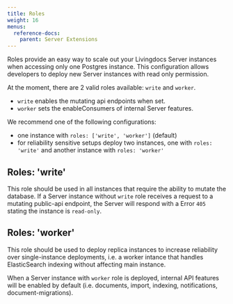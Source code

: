 ```yaml
---
title: Roles
weight: 16
menus:
  reference-docs:
    parent: Server Extensions
---
```


Roles provide an easy way to scale out your Livingdocs Server instances when accessing only one Postgres instance.
This configuration allows developers to deploy new Server instances with read only permission.

At the moment, there are 2 valid roles available: `write` and `worker`.
 - `write` enables the mutating api endpoints when set.
 - `worker` sets the enableConsumers of internal Server features.

We recommend one of the following configurations:
 - one instance with `roles: ['write', 'worker']` (default)
 - for reliability sensitive setups deploy two instances, one with `roles: 'write'` and another instance with `roles: 'worker'`

## Roles: 'write'

This role should be used in all instances that require the ability to mutate the database. 
If a Server instance without `write` role receives a request to a mutating public-api endpoint, 
the Server will respond with a Error `405` stating the instance is `read-only`.

## Roles: 'worker'

This role should be used to deploy replica instances to increase reliability over single-instance deployments, i.e. a worker intance that handles ElasticSearch indexing without affecting main instance.

When a Server instance with `worker` role is deployed, internal API features will be enabled by default (i.e. documents, import, indexing, notifications, document-migrations).
